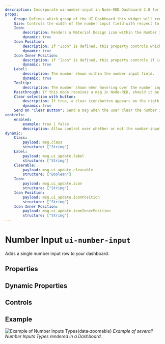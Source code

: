 ```yaml
---
description: Incorporate ui-number-input in Node-RED Dashboard 2.0 for customizable, user-driven data entry and feedback.
props:
    Group: Defines which group of the UI Dashboard this widget will render in.
    Size: Controls the width of the number input field with respect to the parent group. Maximum value is the width of the group.
    Icon:
        description: Renders a Material Design icon within the Number Input. There is no need to include the "mdi-" prefix.
        dynamic: true
    Icon Position:
        description: If "Icon" is defined, this property controls which side of the "Label" the icon will render on.
        dynamic: true
    Icon Inner Position:
        description: If "Icon" is defined, this property controls if icon is render inside or outside the number input box.
        dynamic: true
    Label:
        description: The number shown within the number input field.
        dynamic: true
    Tooltip:
        description: The number shown when hovering over the number input field.
    Passthrough: If this node receives a msg in Node-RED, should it be passed through to the output as if a new value was inserted to the input?
    Clear selection with button:
        description: If true, a clear icon/button appears on the rigth side to clear the number input.
        dynamic: true
    Send On "Clear Button": Send a msg when the user clear the number input using the clear button, the "Clear Selection" button must be enabled.
controls:
    enabled:
        example: true | false
        description: Allow control over whether or not the number-input is enabled
dynamic:
    Class:
        payload: msg.class
        structure: ["String"]
    Label:
        payload: msg.ui_update.label
        structure: ["String"]
    Clearable:
        payload: msg.ui_update.clearable
        structure: ["Boolean"]
    Icon:
        payload: msg.ui_update.icon
        structure: ["String"]
    Icon Position:
        payload: msg.ui_update.iconPosition
        structure: ["String"]
    Icon Inner Position:
        payload: msg.ui_update.iconInnerPosition
        structure: ["String"]
---
```


<script setup>
    import TryDemo from "./../../components/TryDemo.vue"
</script>


<TryDemo href="number-input">

# Number Input `ui-number-input`

</TryDemo>

Adds a single number input row to your dashboard.

## Properties

<PropsTable/>

## Dynamic Properties

<DynamicPropsTable/>

## Controls

<ControlsTable/>

## Example

![Example of Number Inputs Types](/images/node-examples/ui-number-input.png "Example of Number Inputs Types"){data-zoomable}
*Example of severall Number Inputs Types rendered in a Dashboard.*
